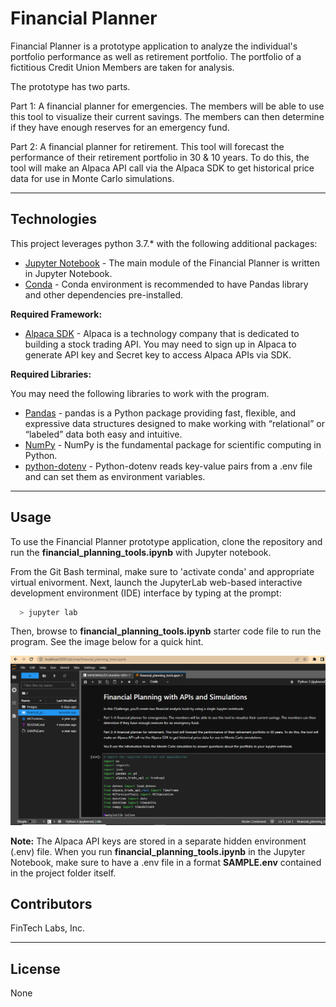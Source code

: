 # Financial Planner

Financial Planner is a prototype application to analyze the individual's portfolio performance as well as retirement portfolio. The portfolio of a fictitious Credit Union Members are taken for analysis.

The prototype has two parts.

Part 1: A financial planner for emergencies. The members will be able to use this tool to visualize their current savings. The members can then determine if they have enough reserves for an emergency fund.

Part 2: A financial planner for retirement. This tool will forecast the performance of their retirement portfolio in 30 & 10 years. To do this, the tool will make an Alpaca API call via the Alpaca SDK to get historical price data for use in Monte Carlo simulations.

---

## Technologies

This project leverages python 3.7.* with the following additional packages:
* [Jupyter Notebook](https://jupyter.org/) - The main module of the Financial Planner is written in Jupyter Notebook.
* [Conda](https://docs.conda.io/projects/conda/en/latest/) - Conda environment is recommended to have Pandas library and other dependencies pre-installed.

**Required Framework:**

- [Alpaca SDK](https://alpaca.markets/docs/trading/getting-started/) - Alpaca is a technology company that is dedicated to building a stock trading API. You may need to sign up in Alpaca to generate API key and Secret key to access Alpaca APIs via SDK.

**Required Libraries:**

You may need the following libraries to work with the program.

- [Pandas](https://pandas.pydata.org/docs/reference/index.html) - pandas is a Python package providing fast, flexible, and expressive data structures designed to make working with “relational” or “labeled” data both easy and intuitive.
- [NumPy](https://numpy.org/doc/stable/user/absolute_beginners.html) - NumPy is the fundamental package for scientific computing in Python.
- [python-dotenv](https://pypi.org/project/python-dotenv/) - Python-dotenv reads key-value pairs from a .env file and can set them as environment variables.

---

## Usage

To use the Financial Planner prototype application, clone the repository and run the **financial_planning_tools.ipynb** with Jupyter notebook.

From the Git Bash terminal, make sure to 'activate conda' and appropriate virtual enivorment. Next, launch the JupyterLab web-based interactive development environment (IDE) interface by typing at the prompt:

```python
  > jupyter lab
```

Then, browse to **financial_planning_tools.ipynb** starter code file to run the program. See the image below for a quick hint.

![Jupyter Notebook](Images/app_usage.png)

**Note:** The Alpaca API keys are stored in a separate hidden environment (.env) file. When you run **financial_planning_tools.ipynb** in the Jupyter Notebook, make sure to have a .env file in a format **SAMPLE.env** contained in the project folder itself.

## Contributors

FinTech Labs, Inc.

---

## License

None